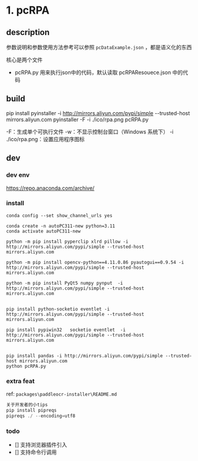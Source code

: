# 1. pcRPA

## description

参数说明和参数使用方法参考可以参照 `pcDataExample.json` ，都是语义化的东西

核心是两个文件

- pcRPA.py  用来执行json中的代码，默认读取 pcRPAResouece.json 中的代码 

## build

pip install pyinstaller  -i http://mirrors.aliyun.com/pypi/simple --trusted-host mirrors.aliyun.com
pyinstaller -F  -i ./ico/rpa.png  pcRPA.py

-F：生成单个可执行文件
-w：不显示控制台窗口（Windows 系统下）
-i ./ico/rpa.png：设置应用程序图标

## dev

### dev env

https://repo.anaconda.com/archive/

### install

```shell
conda config --set show_channel_urls yes

conda create -n autoPC311-new python=3.11
conda activate autoPC311-new  

python -m pip install pyperclip xlrd pillow -i http://mirrors.aliyun.com/pypi/simple --trusted-host mirrors.aliyun.com

python -m pip install opencv-python==4.11.0.86 pyautogui==0.9.54 -i http://mirrors.aliyun.com/pypi/simple --trusted-host mirrors.aliyun.com

python -m pip install PyQt5 numpy pynput  -i http://mirrors.aliyun.com/pypi/simple --trusted-host mirrors.aliyun.com 


pip install python-socketio eventlet -i http://mirrors.aliyun.com/pypi/simple --trusted-host mirrors.aliyun.com

pip install pypiwin32   socketio eventlet  -i http://mirrors.aliyun.com/pypi/simple --trusted-host mirrors.aliyun.com


pip install pandas -i http://mirrors.aliyun.com/pypi/simple --trusted-host mirrors.aliyun.com
python pcRPA.py  
```



### extra feat

ref: `packages\paddleocr-installer\README.md`



```js
关于开发者的小tips
pip install pipreqs
pipreqs ./ --encoding=utf8

```

### todo

- [] 支持浏览器插件引入
- [] 支持命令行调用


